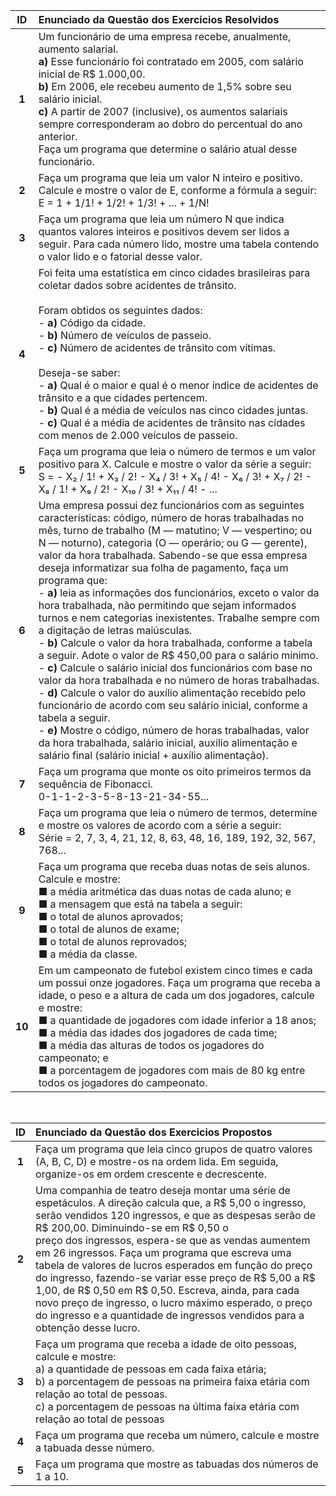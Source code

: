 | ID | Enunciado da Questão dos Exercicios Resolvidos   |
| :---: | :--- |
| **1** |  Um funcionário de uma empresa recebe, anualmente, aumento salarial. <br> **a)** Esse funcionário foi contratado em 2005, com salário inicial de R$ 1.000,00. <br> **b)** Em 2006, ele recebeu aumento de 1,5% sobre seu salário inicial. <br> **c)** A partir de 2007 (inclusive), os aumentos salariais sempre corresponderam ao dobro do percentual do ano anterior. <br> Faça um programa que determine o salário atual desse funcionário. | 
| **2** |  Faça um programa que leia um valor N inteiro e positivo. Calcule e mostre o valor de E, conforme a fórmula a seguir: <br>  E = 1 + 1/1!  +  1/2!  + 1/3!  + ...  +  1/N! |
| **3** | Faça um programa que leia um número N que indica quantos valores inteiros e positivos devem ser lidos a seguir. Para cada número lido, mostre uma tabela contendo o valor lido e o fatorial desse valor. |
| **4** | Foi feita uma estatística em cinco cidades brasileiras para coletar dados sobre acidentes de trânsito. <br><br> Foram obtidos os seguintes dados: <br> - **a)** Código da cidade. <br> - **b)** Número de veículos de passeio. <br> - **c)** Número de acidentes de trânsito com vítimas. <br><br> Deseja-se saber: <br> - **a)** Qual é o maior e qual é o menor índice de acidentes de trânsito e a que cidades pertencem. <br> - **b)** Qual é a média de veículos nas cinco cidades juntas. <br> - **c)** Qual é a média de acidentes de trânsito nas cidades com menos de 2.000 veículos de passeio. |
| **5** |  Faça um programa que leia o número de termos e um valor positivo para X. Calcule e mostre o valor da série a seguir: <br> S = - X₂ / 1! + X₃ / 2! - X₄ / 3! + X₅ / 4! - X₆ / 3! + X₇ / 2! - X₈ / 1! + X₉ / 2! - X₁₀ / 3! + X₁₁ / 4! - ...|
| **6** |  Uma empresa possui dez funcionários com as seguintes características: código, número de horas trabalhadas no mês, turno de trabalho (M — matutino; V — vespertino; ou N — noturno), categoria (O — operário; ou G — gerente), valor da hora trabalhada. Sabendo-se que essa empresa deseja informatizar sua folha de pagamento, faça um programa que: <br> - **a)** leia as informações dos funcionários, exceto o valor da hora trabalhada, não permitindo que sejam informados turnos e nem categorias inexistentes. Trabalhe sempre com a digitação de letras maiúsculas. <br> - **b)** Calcule o valor da hora trabalhada, conforme a tabela a seguir. Adote o valor de R$ 450,00 para o salário mínimo. <br> - **c)** Calcule o salário inicial dos funcionários com base no valor da hora trabalhada e no número de horas trabalhadas. <br>  - **d)** Calcule o valor do auxílio alimentação recebido pelo funcionário de acordo com seu salário inicial, conforme a tabela a seguir. <br> - **e)** Mostre o código, número de horas trabalhadas, valor da hora trabalhada, salário inicial, auxílio alimentação e salário final (salário inicial + auxílio alimentação). |
|**7**|  Faça um programa que monte os oito primeiros termos da sequência de Fibonacci. <br>0-1-1-2-3-5-8-13-21-34-55... |
|**8**|  Faça um programa que leia o número de termos, determine e mostre os valores de acordo com a série a seguir: <br> Série = 2, 7, 3, 4, 21, 12, 8, 63, 48, 16, 189, 192, 32, 567, 768... |
|**9**|  Faça um programa que receba duas notas de seis alunos. Calcule e mostre: <br> ■ a média aritmética das duas notas de cada aluno; e<br> ■ a mensagem que está na tabela a seguir:<br> ■ o total de alunos aprovados; <br> ■ o total de alunos de exame; <br> ■ o total de alunos reprovados; <br> ■ a média da classe. 
|**10**| Em um campeonato de futebol existem cinco times e cada um possui onze jogadores. Faça um programa que receba a idade, o peso e a altura de cada um dos jogadores, calcule e mostre: <br>■ a quantidade de jogadores com idade inferior a 18 anos; <br>■ a média das idades dos jogadores de cada time; <br>■ a média das alturas de todos os jogadores do campeonato; e <br> ■ a porcentagem de jogadores com mais de 80 kg entre todos os jogadores do campeonato. 


<br>

| ID | Enunciado da Questão dos Exercicios Propostos   |
| :---: | :--- |
| **1** |  Faça um programa que leia cinco grupos de quatro valores (A, B, C, D) e mostre-os na ordem lida. Em seguida, organize-os em ordem crescente e decrescente.  |
| **2** | Uma companhia de teatro deseja montar uma série de espetáculos. A direção calcula que, a  R$ 5,00 o ingresso, serão vendidos 120 ingressos, e que as despesas serão de R$ 200,00. Diminuindo-se em R$ 0,50 o <br> preço dos ingressos, espera-se que as vendas aumentem em 26 ingressos. Faça um programa que escreva uma tabela de valores de lucros esperados em função do preço do ingresso, fazendo-se variar esse preço de R$ 5,00 a R$ 1,00, de R$ 0,50 em R$ 0,50. Escreva, ainda, para cada novo preço de ingresso, o lucro máximo esperado, o preço do ingresso e a quantidade de ingressos vendidos para a obtenção desse lucro.  |
| **3** | Faça um programa que receba a idade de oito pessoas, calcule e mostre: <br>a) a quantidade de pessoas em cada faixa etária; <br> b) a porcentagem de pessoas na primeira faixa etária com relação ao total de pessoas. <br> c) a porcentagem de pessoas na última faixa etária com relação ao total de pessoas |
| **4** | Faça um programa que receba um número, calcule e mostre a tabuada desse número. |
| **5** | Faça um programa que mostre as tabuadas dos números de 1 a 10.  |
